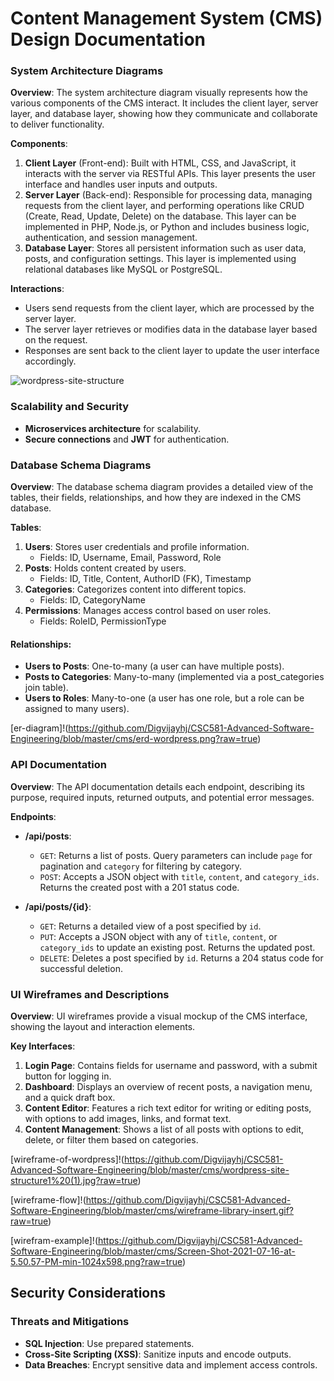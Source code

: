 # Content Management System (CMS) Design Documentation

### System Architecture Diagrams

**Overview**: 
The system architecture diagram visually represents how the various components of the CMS interact. It includes the client layer, server layer, and database layer, showing how they communicate and collaborate to deliver functionality.

**Components**:
1. **Client Layer** (Front-end): Built with HTML, CSS, and JavaScript, it interacts with the server via RESTful APIs. This layer presents the user interface and handles user inputs and outputs.
2. **Server Layer** (Back-end): Responsible for processing data, managing requests from the client layer, and performing operations like CRUD (Create, Read, Update, Delete) on the database. This layer can be implemented in PHP, Node.js, or Python and includes business logic, authentication, and session management.
3. **Database Layer**: Stores all persistent information such as user data, posts, and configuration settings. This layer is implemented using relational databases like MySQL or PostgreSQL.

**Interactions**:
- Users send requests from the client layer, which are processed by the server layer.
- The server layer retrieves or modifies data in the database layer based on the request.
- Responses are sent back to the client layer to update the user interface accordingly.

![wordpress-site-structure](https://github.com/Digvijayhj/CSC581-Advanced-Software-Engineering/blob/master/cms/1050px-wp_27_modules.jpg?raw=true)

### Scalability and Security
- **Microservices architecture** for scalability.
- **Secure connections** and **JWT** for authentication.

### Database Schema Diagrams

**Overview**:
The database schema diagram provides a detailed view of the tables, their fields, relationships, and how they are indexed in the CMS database.

**Tables**:
1. **Users**: Stores user credentials and profile information.
   - Fields: ID, Username, Email, Password, Role
2. **Posts**: Holds content created by users.
   - Fields: ID, Title, Content, AuthorID (FK), Timestamp
3. **Categories**: Categorizes content into different topics.
   - Fields: ID, CategoryName
4. **Permissions**: Manages access control based on user roles.
   - Fields: RoleID, PermissionType

#### Relationships:
- **Users to Posts**: One-to-many (a user can have multiple posts).
- **Posts to Categories**: Many-to-many (implemented via a post_categories join table).
- **Users to Roles**: Many-to-one (a user has one role, but a role can be assigned to many users).

[er-diagram]!(https://github.com/Digvijayhj/CSC581-Advanced-Software-Engineering/blob/master/cms/erd-wordpress.png?raw=true)

### API Documentation

**Overview**:
The API documentation details each endpoint, describing its purpose, required inputs, returned outputs, and potential error messages.

**Endpoints**:
- **/api/posts**:
  - `GET`: Returns a list of posts. Query parameters can include `page` for pagination and `category` for filtering by category.
  - `POST`: Accepts a JSON object with `title`, `content`, and `category_ids`. Returns the created post with a 201 status code.

- **/api/posts/{id}**:
  - `GET`: Returns a detailed view of a post specified by `id`.
  - `PUT`: Accepts a JSON object with any of `title`, `content`, or `category_ids` to update an existing post. Returns the updated post.
  - `DELETE`: Deletes a post specified by `id`. Returns a 204 status code for successful deletion.


### UI Wireframes and Descriptions

**Overview**:
UI wireframes provide a visual mockup of the CMS interface, showing the layout and interaction elements.

**Key Interfaces**:
1. **Login Page**: Contains fields for username and password, with a submit button for logging in.
2. **Dashboard**: Displays an overview of recent posts, a navigation menu, and a quick draft box.
3. **Content Editor**: Features a rich text editor for writing or editing posts, with options to add images, links, and format text.
4. **Content Management**: Shows a list of all posts with options to edit, delete, or filter them based on categories.

[wireframe-of-wordpress]!(https://github.com/Digvijayhj/CSC581-Advanced-Software-Engineering/blob/master/cms/wordpress-site-structure1%20(1).jpg?raw=true)

[wireframe-flow]!(https://github.com/Digvijayhj/CSC581-Advanced-Software-Engineering/blob/master/cms/wireframe-library-insert.gif?raw=true)

[wirefram-example]!(https://github.com/Digvijayhj/CSC581-Advanced-Software-Engineering/blob/master/cms/Screen-Shot-2021-07-16-at-5.50.57-PM-min-1024x598.png?raw=true)

## Security Considerations

### Threats and Mitigations
- **SQL Injection**: Use prepared statements.
- **Cross-Site Scripting (XSS)**: Sanitize inputs and encode outputs.
- **Data Breaches**: Encrypt sensitive data and implement access controls.